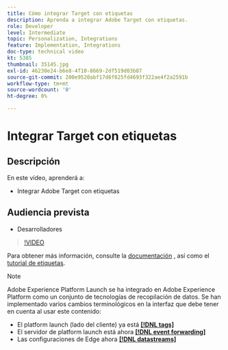 ```yaml
---
title: Cómo integrar Target con etiquetas
description: Aprenda a integrar Adobe Target con etiquetas.
role: Developer
level: Intermediate
topic: Personalization, Integrations
feature: Implementation, Integrations
doc-type: technical video
kt: 5385
thumbnail: 35145.jpg
exl-id: 46230e24-b6e8-4f10-8669-2df519d03b87
source-git-commit: 200e9520abf17d6f825fd4693f322ae4f2a2591b
workflow-type: tm+mt
source-wordcount: '0'
ht-degree: 0%

---
```


# Integrar Target con etiquetas

## Descripción

En este vídeo, aprenderá a:

* Integrar Adobe Target con etiquetas

## Audiencia prevista

* Desarrolladores

>[!VIDEO](https://video.tv.adobe.com/v/35145/?quality=12)

Para obtener más información, consulte la [documentación](https://experienceleague.adobe.com/docs/target/using/implement-target/client-side/at-js-implementation/deploy-at-js/cmp-implementing-target-using-adobe-launch.html?lang=en) , así como el [tutorial de etiquetas](https://experienceleague.adobe.com/docs/launch-learn/implementing-in-websites-with-launch/index.html?lang=en).

>[!NOTE]
>
>Adobe Experience Platform Launch se ha integrado en Adobe Experience Platform como un conjunto de tecnologías de recopilación de datos. Se han implementado varios cambios terminológicos en la interfaz que debe tener en cuenta al usar este contenido:
>
> * El platform launch (lado del cliente) ya está **[[!DNL tags]](https://experienceleague.adobe.com/docs/experience-platform/tags/home.html?lang=es)**
> * El servidor de platform launch está ahora **[[!DNL event forwarding]](https://experienceleague.adobe.com/docs/experience-platform/tags/event-forwarding/overview.html)**
> * Las configuraciones de Edge ahora **[[!DNL datastreams]](https://experienceleague.adobe.com/docs/experience-platform/edge/fundamentals/datastreams.html)**


